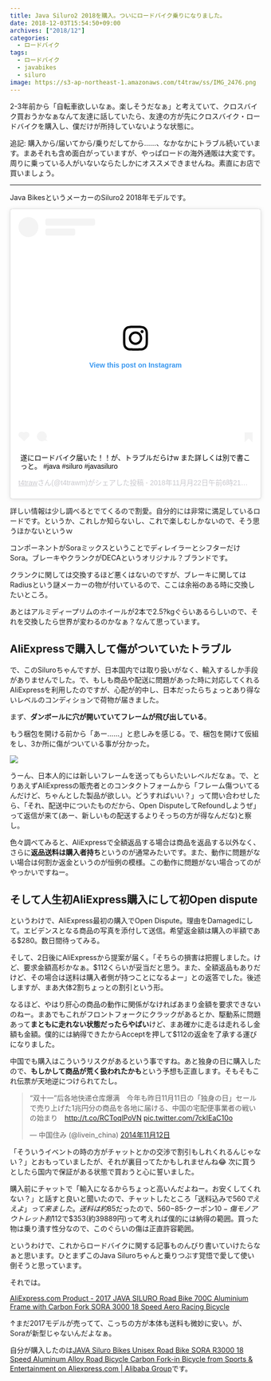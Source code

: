 ```yaml
---
title: Java Siluro2 2018を購入。ついにロードバイク乗りになりました。
date: 2018-12-03T15:54:50+09:00
archives: ["2018/12"]
categories:
  - ロードバイク
tags:
  - ロードバイク
  - javabikes
  - siluro
image: https://s3-ap-northeast-1.amazonaws.com/t4traw/ss/IMG_2476.png
---
```

2-3年前から「自転車欲しいなぁ。楽しそうだなぁ」と考えていて、クロスバイク買おうかなぁなんて友達に話していたら、友達の方が先にクロスバイク・ロードバイクを購入し、僕だけが所持していないような状態に。

<!--more-->

追記: 購入から/届いてから/乗りだしてから……、なかなかにトラブル続いています。まあそれも含め面白がっていますが、やっぱロードの海外通販は大変です。周りに乗っている人がいないならたしかにオススメできませんね。素直にお店で買いましょう。

---

Java BikesというメーカーのSiluro2 2018年モデルです。

<blockquote class="instagram-media" data-instgrm-captioned data-instgrm-permalink="https://www.instagram.com/p/BqfFxNxBXZo/?utm_source=ig_embed&amp;utm_medium=loading" data-instgrm-version="12" style=" background:#FFF; border:0; border-radius:3px; box-shadow:0 0 1px 0 rgba(0,0,0,0.5),0 1px 10px 0 rgba(0,0,0,0.15); margin: 1px; max-width:540px; min-width:326px; padding:0; width:99.375%; width:-webkit-calc(100% - 2px); width:calc(100% - 2px);"><div style="padding:16px;"> <a href="https://www.instagram.com/p/BqfFxNxBXZo/?utm_source=ig_embed&amp;utm_medium=loading" style=" background:#FFFFFF; line-height:0; padding:0 0; text-align:center; text-decoration:none; width:100%;" target="_blank"> <div style=" display: flex; flex-direction: row; align-items: center;"> <div style="background-color: #F4F4F4; border-radius: 50%; flex-grow: 0; height: 40px; margin-right: 14px; width: 40px;"></div> <div style="display: flex; flex-direction: column; flex-grow: 1; justify-content: center;"> <div style=" background-color: #F4F4F4; border-radius: 4px; flex-grow: 0; height: 14px; margin-bottom: 6px; width: 100px;"></div> <div style=" background-color: #F4F4F4; border-radius: 4px; flex-grow: 0; height: 14px; width: 60px;"></div></div></div><div style="padding: 19% 0;"></div><div style="display:block; height:50px; margin:0 auto 12px; width:50px;"><svg width="50px" height="50px" viewBox="0 0 60 60" version="1.1" xmlns="https://www.w3.org/2000/svg" xmlns:xlink="https://www.w3.org/1999/xlink"><g stroke="none" stroke-width="1" fill="none" fill-rule="evenodd"><g transform="translate(-511.000000, -20.000000)" fill="#000000"><g><path d="M556.869,30.41 C554.814,30.41 553.148,32.076 553.148,34.131 C553.148,36.186 554.814,37.852 556.869,37.852 C558.924,37.852 560.59,36.186 560.59,34.131 C560.59,32.076 558.924,30.41 556.869,30.41 M541,60.657 C535.114,60.657 530.342,55.887 530.342,50 C530.342,44.114 535.114,39.342 541,39.342 C546.887,39.342 551.658,44.114 551.658,50 C551.658,55.887 546.887,60.657 541,60.657 M541,33.886 C532.1,33.886 524.886,41.1 524.886,50 C524.886,58.899 532.1,66.113 541,66.113 C549.9,66.113 557.115,58.899 557.115,50 C557.115,41.1 549.9,33.886 541,33.886 M565.378,62.101 C565.244,65.022 564.756,66.606 564.346,67.663 C563.803,69.06 563.154,70.057 562.106,71.106 C561.058,72.155 560.06,72.803 558.662,73.347 C557.607,73.757 556.021,74.244 553.102,74.378 C549.944,74.521 548.997,74.552 541,74.552 C533.003,74.552 532.056,74.521 528.898,74.378 C525.979,74.244 524.393,73.757 523.338,73.347 C521.94,72.803 520.942,72.155 519.894,71.106 C518.846,70.057 518.197,69.06 517.654,67.663 C517.244,66.606 516.755,65.022 516.623,62.101 C516.479,58.943 516.448,57.996 516.448,50 C516.448,42.003 516.479,41.056 516.623,37.899 C516.755,34.978 517.244,33.391 517.654,32.338 C518.197,30.938 518.846,29.942 519.894,28.894 C520.942,27.846 521.94,27.196 523.338,26.654 C524.393,26.244 525.979,25.756 528.898,25.623 C532.057,25.479 533.004,25.448 541,25.448 C548.997,25.448 549.943,25.479 553.102,25.623 C556.021,25.756 557.607,26.244 558.662,26.654 C560.06,27.196 561.058,27.846 562.106,28.894 C563.154,29.942 563.803,30.938 564.346,32.338 C564.756,33.391 565.244,34.978 565.378,37.899 C565.522,41.056 565.552,42.003 565.552,50 C565.552,57.996 565.522,58.943 565.378,62.101 M570.82,37.631 C570.674,34.438 570.167,32.258 569.425,30.349 C568.659,28.377 567.633,26.702 565.965,25.035 C564.297,23.368 562.623,22.342 560.652,21.575 C558.743,20.834 556.562,20.326 553.369,20.18 C550.169,20.033 549.148,20 541,20 C532.853,20 531.831,20.033 528.631,20.18 C525.438,20.326 523.257,20.834 521.349,21.575 C519.376,22.342 517.703,23.368 516.035,25.035 C514.368,26.702 513.342,28.377 512.574,30.349 C511.834,32.258 511.326,34.438 511.181,37.631 C511.035,40.831 511,41.851 511,50 C511,58.147 511.035,59.17 511.181,62.369 C511.326,65.562 511.834,67.743 512.574,69.651 C513.342,71.625 514.368,73.296 516.035,74.965 C517.703,76.634 519.376,77.658 521.349,78.425 C523.257,79.167 525.438,79.673 528.631,79.82 C531.831,79.965 532.853,80.001 541,80.001 C549.148,80.001 550.169,79.965 553.369,79.82 C556.562,79.673 558.743,79.167 560.652,78.425 C562.623,77.658 564.297,76.634 565.965,74.965 C567.633,73.296 568.659,71.625 569.425,69.651 C570.167,67.743 570.674,65.562 570.82,62.369 C570.966,59.17 571,58.147 571,50 C571,41.851 570.966,40.831 570.82,37.631"></path></g></g></g></svg></div><div style="padding-top: 8px;"> <div style=" color:#3897f0; font-family:Arial,sans-serif; font-size:14px; font-style:normal; font-weight:550; line-height:18px;"> View this post on Instagram</div></div><div style="padding: 12.5% 0;"></div> <div style="display: flex; flex-direction: row; margin-bottom: 14px; align-items: center;"><div> <div style="background-color: #F4F4F4; border-radius: 50%; height: 12.5px; width: 12.5px; transform: translateX(0px) translateY(7px);"></div> <div style="background-color: #F4F4F4; height: 12.5px; transform: rotate(-45deg) translateX(3px) translateY(1px); width: 12.5px; flex-grow: 0; margin-right: 14px; margin-left: 2px;"></div> <div style="background-color: #F4F4F4; border-radius: 50%; height: 12.5px; width: 12.5px; transform: translateX(9px) translateY(-18px);"></div></div><div style="margin-left: 8px;"> <div style=" background-color: #F4F4F4; border-radius: 50%; flex-grow: 0; height: 20px; width: 20px;"></div> <div style=" width: 0; height: 0; border-top: 2px solid transparent; border-left: 6px solid #f4f4f4; border-bottom: 2px solid transparent; transform: translateX(16px) translateY(-4px) rotate(30deg)"></div></div><div style="margin-left: auto;"> <div style=" width: 0px; border-top: 8px solid #F4F4F4; border-right: 8px solid transparent; transform: translateY(16px);"></div> <div style=" background-color: #F4F4F4; flex-grow: 0; height: 12px; width: 16px; transform: translateY(-4px);"></div> <div style=" width: 0; height: 0; border-top: 8px solid #F4F4F4; border-left: 8px solid transparent; transform: translateY(-4px) translateX(8px);"></div></div></div></a> <p style=" margin:8px 0 0 0; padding:0 4px;"> <a href="https://www.instagram.com/p/BqfFxNxBXZo/?utm_source=ig_embed&amp;utm_medium=loading" style=" color:#000; font-family:Arial,sans-serif; font-size:14px; font-style:normal; font-weight:normal; line-height:17px; text-decoration:none; word-wrap:break-word;" target="_blank">遂にロードバイク届いた！！が、トラブルだらけw また詳しくは別で書こっと。 #java #siluro #javasiluro</a></p> <p style=" color:#c9c8cd; font-family:Arial,sans-serif; font-size:14px; line-height:17px; margin-bottom:0; margin-top:8px; overflow:hidden; padding:8px 0 7px; text-align:center; text-overflow:ellipsis; white-space:nowrap;"><a href="https://www.instagram.com/t4trawm/?utm_source=ig_embed&amp;utm_medium=loading" style=" color:#c9c8cd; font-family:Arial,sans-serif; font-size:14px; font-style:normal; font-weight:normal; line-height:17px;" target="_blank"> t4traw</a>さん(@t4trawm)がシェアした投稿 - <time style=" font-family:Arial,sans-serif; font-size:14px; line-height:17px;" datetime="2018-11-22T14:21:40+00:00">2018年11月月22日午前6時21分PST</time></p></div></blockquote> <script async src="//www.instagram.com/embed.js"></script>

詳しい情報は少し調べるとでてくるので割愛。自分的には非常に満足しているロードです。というか、これしか知らないし、これで楽しむしかないので、そう思うほかないというｗ

コンポーネントがSoraミックスということでディレイラーとシフターだけSora。ブレーキやクランクがDECAというオリジナル？ブランドです。

クランクに関しては交換するほど悪くはないのですが、ブレーキに関してはRadiusという謎メーカーの物が付いているので、ここは余裕のある時に交換したいところ。

あとはアルミディープリムのホイールが2本で2.5?kgぐらいあるらしいので、それを交換したら世界が変わるのかなぁ？なんて思っています。

## AliExpressで購入して傷がついていたトラブル

で、このSiluroちゃんですが、日本国内では取り扱いがなく、輸入するしか手段がありませんでした。で、もしも商品や配送に問題があった時に対応してくれるAliExpressを利用したのですが、心配が的中し、日本だったらちょっとあり得ないレベルのコンディションで荷物が届きました。

まず、**ダンボールに穴が開いていてフレームが飛び出している**。

もう梱包を開ける前から「あー……」と悲しみを感じる。で、梱包を開けて仮組をし、3か所に傷がついている事が分かった。

![](https://s3-ap-northeast-1.amazonaws.com/t4traw/ss/2018-12-04_12-03-12.png)

うーん、日本人的には新しいフレームを送ってもらいたいレベルだなぁ。で、とりあえずAliExpressの販売者とのコンタクトフォームから「フレーム傷ついてるんだけど、ちゃんとした製品が欲しい。どうすればいい？」って問い合わせしたら、「それ、配送中についたものだから、Open DisputeしてRefoundしようぜ」って返信が来て(あー、新しいもの配送するよりそっちの方が得なんだな)と察し。

色々調べてみると、AliExpressで全額返品する場合は商品を返品する以外なく、さらに**返品送料は購入者持ち**というのが通常みたいです。また、動作に問題がない場合は何割か返金というのが恒例の模様。この動作に問題がない場合ってのがやっかいですねー。

## そして人生初AliExpress購入にして初Open dispute

というわけで、AliExpress最初の購入でOpen Dispute。理由をDamagedにして。エビデンスとなる商品の写真を添付して送信。希望返金額は購入の半額である$280。数日間待ってみる。

そして、2日後にAliExpressから提案が届く。「そちらの損害は把握しました。けど、要求金額高杉かなぁ。$112くらいが妥当だと思う。また、全額返品もありだけど、その場合は送料は購入者側が持つことになるよー」との返答でした。後述しますが、まあ大体2割ちょっとの割引という形。

なるほど、やはり肝心の商品の動作に関係がなければあまり金額を要求できないのねー。まあでもこれがフロントフォークにクラックがあるとか、駆動系に問題あって**まともに走れない状態だったらやばい**けど、まあ確かに走るは走れるし金額も金額。僕的には納得できたからAcceptを押して$112の返金を了承する運びになりました。

中国でも購入はこういうリスクがあるという事ですね。あと独身の日に購入したので、**もしかして商品が荒く扱われたかも**という予想も正直します。そもそもこれ伝票が天地逆につけられてたし。

<blockquote class="twitter-tweet" data-lang="ja"><p lang="ja" dir="ltr">“双十一”后各地快递仓库爆满　今年も昨日11月11日の「独身の日」セールで売り上げた1兆円分の商品を各地に届ける、中国の宅配便事業者の戦いの始まり　<a href="http://t.co/RCToqlPoVN">http://t.co/RCToqlPoVN</a> <a href="http://t.co/7ckIEaC10o">pic.twitter.com/7ckIEaC10o</a></p>&mdash; 中国住み (@livein_china) <a href="https://twitter.com/livein_china/status/532559582858444800?ref_src=twsrc%5Etfw">2014年11月12日</a></blockquote>
<script async src="https://platform.twitter.com/widgets.js" charset="utf-8"></script>

「そういうイベントの時の方がチャットとかの交渉で割引もしれくれるんじゃない？」とおもっていましたが、それが裏目ってたかもしれませんね😂 次に買うとしたら国内で保証がある状態で買おうと心に誓いました。

購入前にチャットで「輸入になるからちょっと高いんだよねー。お安くしてくれない？」と話すと良いと聞いたので、チャットしたところ「送料込みで$560でええよ」って来ました。送料は約$85だったので、$560-$85-クーポン$10-傷モノアウトレット割$112で$353(約39889円)って考えれば僕的には納得の範囲。買った物は乗り潰す性分なので、このぐらいの傷は正直許容範囲。

というわけで、これからロードバイクに関する記事ものんびり書いていけたらなぁと思います。ひとまずこのJava Siluroちゃんと乗りつぶす覚悟で愛して使い倒そうと思っています。

それでは。

<a href="https://s.click.aliexpress.com/e/Rbcpn1Q" target="_blank">AliExpress.com Product - 2017 JAVA SILURO Road Bike 700C Aluminium Frame with Carbon Fork SORA 3000 18 Speed Aero Racing Bicycle</a>

↑まだ2017モデルが売ってて、こっちの方が本体も送料も微妙に安い。が、Soraが新型じゃないんだよなぁ。

自分が購入したのは[JAVA Siluro Bikes Unisex Road Bike SORA R3000 18 Speed Aluminum Alloy Road Bicycle Carbon Fork-in Bicycle from Sports & Entertainment on Aliexpress.com | Alibaba Group](https://www.aliexpress.com/item/2017-New-JAVA-Unisex-road-Bike-SORA-3500-18-Speed-Aluminum-Alloy-Road-Bicycle-Carbon-Fork/32794683637.html?spm=2114.search0604.3.3.d529ecf21KoGk9&ws_ab_test=searchweb0_0,searchweb201602_5_10065_10068_319_10059_10884_317_10887_10696_100031_321_322_10084_453_10083_454_10103_10618_10307_538_537_536,searchweb201603_51,ppcSwitch_0&algo_expid=07ec16ea-5c78-4982-b5ef-37562da04f93-0&algo_pvid=07ec16ea-5c78-4982-b5ef-37562da04f93)です。